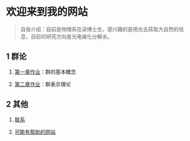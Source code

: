 # 欢迎来到我的网站
> 自我介绍：目前是物理系在读博士生，感兴趣的是用光去获取大自然的信息，目前的研究方向是光电催化分解水。

## 1 群论
1. [第一章作业](群论/第一章作业.pdf)：群的基本概念

2. [第二章作业](群论/第一章作业.pdf)：群表示理论

## 2 其他
1. [联系](https://linqyuan.github.io/intro) 

2. [可能有帮助的网站](https://linqyuan.github.io/userfulweb) 

